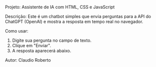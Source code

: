Projeto: Assistente de IA com HTML, CSS e JavaScript

Descrição:
Este é um chatbot simples que envia perguntas para a API do ChatGPT (OpenAI) e mostra a resposta em tempo real no navegador.

Como usar:
1. Digite sua pergunta no campo de texto.
2. Clique em "Enviar".
3. A resposta aparecerá abaixo.

Autor: Claudio Roberto
